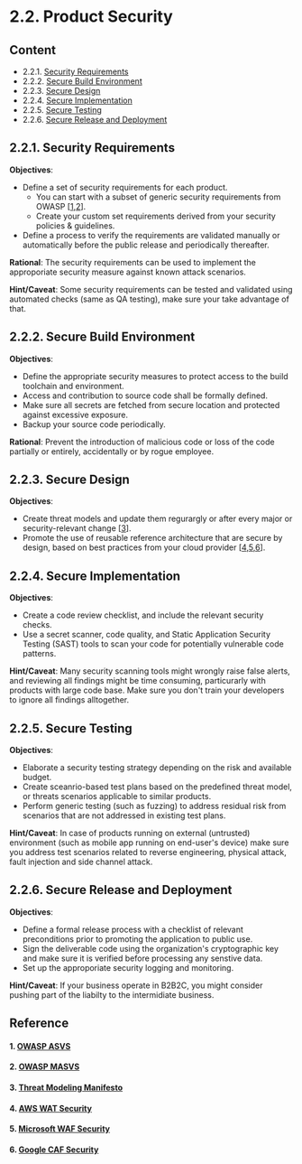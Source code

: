 # 2.2. Product Security

## Content
* 2.2.1. [Security Requirements](#221-security-requirements)
* 2.2.2. [Secure Build Environment](#222-secure-build-environment)
* 2.2.3. [Secure Design](#223-secure-design)
* 2.2.4. [Secure Implementation](#224-secure-implementation)
* 2.2.5. [Secure Testing](#225-secure-testing)
* 2.2.6. [Secure Release and Deployment](#226-secure-release-and-deployment)

## 2.2.1. Security Requirements
**Objectives**:
* Define a set of security requirements for each product. 
  * You can start with a subset of generic security requirements from OWASP [[1](#1-owasp-asvs),[2](#2-owasp-masvs)]. 
  * Create your custom set requirements derived from your security policies & guidelines.
* Define a process to verify the requirements are validated manually or automatically before the public release and periodically thereafter.

**Rational**: The security requirements can be used to implement the approporiate security measure against known attack scenarios.

**Hint/Caveat**: Some security requirements can be tested and validated using automated checks (same as QA testing), make sure your take advantage of that.

## 2.2.2. Secure Build Environment

**Objectives**:
* Define the appropriate security measures to protect access to the build toolchain and environment.
* Access and contribution to source code shall be formally defined.
* Make sure all secrets are fetched from secure location and protected against excessive exposure.
* Backup your source code periodically. 

**Rational**: Prevent the introduction of malicious code or loss of the code partially or entirely, accidentally or by rogue employee. 

## 2.2.3. Secure Design

**Objectives**:
* Create threat models and update them regurargly or after every major or security-relevant change [[3](#3-threat-modeling-manifesto)].
* Promote the use of reusable reference architecture that are secure by design, based on best practices from your cloud provider [[4](#4-aws-wat-security),[5](#5-microsoft-waf-security),[6](#6-google-caf-security)].

## 2.2.4. Secure Implementation
**Objectives**:
* Create a code review checklist, and include the relevant security checks. 
* Use a secret scanner, code quality, and Static Application Security Testing (SAST) tools to scan your code for potentially vulnerable code patterns.

**Hint/Caveat**: Many security scanning tools might wrongly raise false alerts, and reviewing all findings might be time consuming, particurarly with products with large code base. Make sure you don't train your developers to ignore all findings alltogether.  

## 2.2.5. Secure Testing
**Objectives**:
* Elaborate a security testing strategy depending on the risk and available budget.
* Create sceanrio-based test plans based on the predefined threat model, or threats scenarios applicable to similar products.
* Perform generic testing (such as fuzzing) to address residual risk from scenarios that are not addressed in existing test plans. 

**Hint/Caveat**: In case of products running on external (untrusted) environment (such as mobile app running on end-user's device) make sure you address test scenarios related to reverse engineering, physical attack, fault injection and side channel attack.

## 2.2.6. Secure Release and Deployment

**Objectives**:
* Define a formal release process with a checklist of relevant preconditions prior to promoting the application to public use.
* Sign the deliverable code using the organization's cryptographic key and make sure it is verified before processing any senstive data.
* Set up the approporiate security logging and monitoring. 

**Hint/Caveat**: If your business operate in B2B2C, you might consider pushing part of the liabilty to the intermidiate business. 

## Reference
#### 1. [OWASP ASVS](https://owasp.org/www-project-application-security-verification-standard/)
#### 2. [OWASP MASVS](https://mas.owasp.org/MASVS/)
#### 3. [Threat Modeling Manifesto](https://www.threatmodelingmanifesto.org/)
#### 4. [AWS WAT Security](https://docs.aws.amazon.com/wellarchitected/latest/security-pillar)
#### 5. [Microsoft WAF Security](https://learn.microsoft.com/en-us/azure/architecture/framework/security/)
#### 6. [Google CAF Security](https://cloud.google.com/architecture/framework/security)
